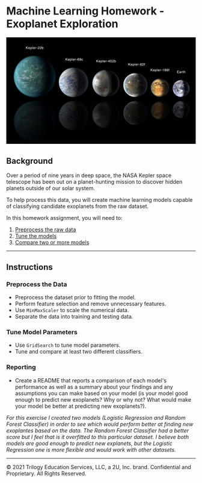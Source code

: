 # Machine Learning Homework - Exoplanet Exploration

![exoplanets.jpg](Images/exoplanets.png)

## Background

Over a period of nine years in deep space, the NASA Kepler space telescope has been out on a planet-hunting mission to discover hidden planets outside of our solar system.

To help process this data, you will create machine learning models capable of classifying candidate exoplanets from the raw dataset.

In this homework assignment, you will need to:

1. [Preprocess the raw data](#Preprocessing)
2. [Tune the models](#Tune-Model-Parameters)
3. [Compare two or more models](#Evaluate-Model-Performance)

- - -

## Instructions

### Preprocess the Data

* Preprocess the dataset prior to fitting the model.
* Perform feature selection and remove unnecessary features.
* Use `MinMaxScaler` to scale the numerical data.
* Separate the data into training and testing data.

### Tune Model Parameters

* Use `GridSearch` to tune model parameters.
* Tune and compare at least two different classifiers.

### Reporting

* Create a README that reports a comparison of each model's performance as well as a summary about your findings and any assumptions you can make based on your model (is your model good enough to predict new exoplanets? Why or why not? What would make your model be better at predicting new exoplanets?).


*For this exercise I created two models (Logistic Regression and Random Forest Classifier) in order to see which would perform better at finding new exoplantes based on the data.
The Random Forest Classifier had a better score but I feel that is it overfitted to this particular dataset. I believe both models are good enough to predict new explanets, but the Logistic Regression one is more flexible and would work with other datasets.*


- - -


© 2021 Trilogy Education Services, LLC, a 2U, Inc. brand. Confidential and Proprietary. All Rights Reserved.

